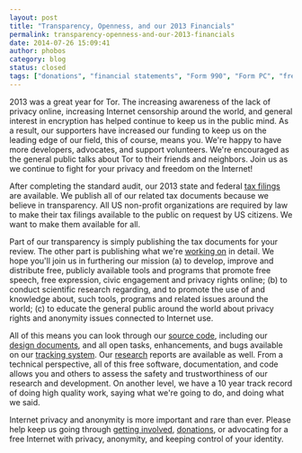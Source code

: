 ```yaml
---
layout: post
title: "Transparency, Openness, and our 2013 Financials"
permalink: transparency-openness-and-our-2013-financials
date: 2014-07-26 15:09:41
author: phobos
category: blog
status: closed
tags: ["donations", "financial statements", "Form 990", "Form PC", "freedom", "growing", "privacy", "success"]
---
```


2013 was a great year for Tor. The increasing awareness of the lack of privacy online, increasing Internet censorship around the world, and general interest in encryption has helped continue to keep us in the public mind. As a result, our supporters have increased our funding to keep us on the leading edge of our field, this of course, means you. We're happy to have more developers, advocates, and support volunteers. We're encouraged as the general public talks about Tor to their friends and neighbors. Join us as we continue to fight for your privacy and freedom on the Internet!

After completing the standard audit, our 2013 state and federal [tax filings](https://www.torproject.org/about/financials.html.en) are available. We publish all of our related tax documents because we believe in transparency. All US non-profit organizations are required by law to make their tax filings available to the public on request by US citizens. We want to make them available for all.

Part of our transparency is simply publishing the tax documents for your review. The other part is publishing what we're [working on](https://trac.torproject.org/projects/tor/wiki/org/sponsors) in detail. We hope you'll join us in furthering our mission (a) to develop, improve and distribute free, publicly available tools and programs that promote free speech, free expression, civic engagement and privacy rights online; (b) to conduct scientific research regarding, and to promote the use of and knowledge about, such tools, programs and related issues around the world; (c) to educate the general public around the world about privacy rights and anonymity issues connected to Internet use.

All of this means you can look through our [source code](https://gitweb.torproject.org/), including our [design documents](https://www.torproject.org/docs/documentation#DesignDoc), and all open tasks, enhancements, and bugs available on our [tracking system](https://trac.torproject.org/). Our [research](https://research.torproject.org/) reports are available as well. From a technical perspective, all of this free software, documentation, and code allows you and others to assess the safety and trustworthiness of our research and development. On another level, we have a 10 year track record of doing high quality work, saying what we're going to do, and doing what we said.

Internet privacy and anonymity is more important and rare than ever. Please help keep us going through [getting involved](https://www.torproject.org/getinvolved/volunteer.html.en), [donations](https://www.torproject.org/donate/donate.html.en), or advocating for a free Internet with privacy, anonymity, and keeping control of your identity.
